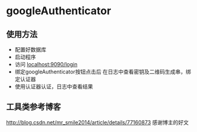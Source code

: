 # googleAuthenticator

## 使用方法
+ 配置好数据库
+ 启动程序
+ 访问 <a href="localhost:9090/login" title="Title">localhost:9090/login</a>
+ 绑定googleAuthenticator按钮点击后 在日志中查看密钥及二维码生成串，绑定认证器
+ 使用认证器认证，日志中查看结果

## 工具类参考博客
<a href="http://blog.csdn.net/mr_smile2014/article/details/77160873">http://blog.csdn.net/mr_smile2014/article/details/77160873</a>
感谢博主的好文
